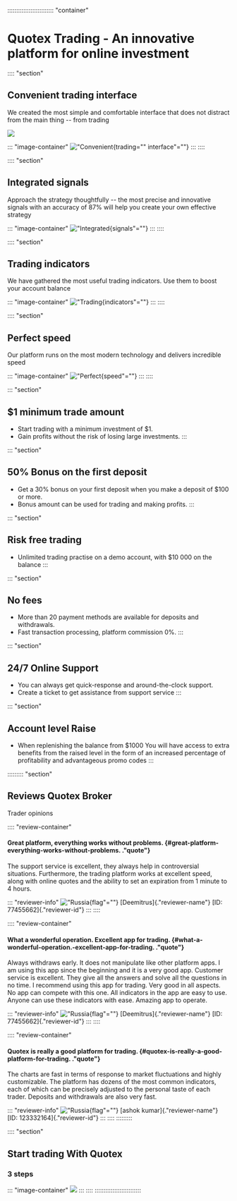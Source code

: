 :::::::::::::::::::::::::: \"container\"
# Quotex Trading - An innovative platform for online investment

:::: \"section\"
## Convenient trading interface

We created the most simple and comfortable interface that does not
distract from the main thing -- from trading

[![](https://static.quotex.io/files/3_en/300_250.jpg)](https://traff.sbs/brokerqxlid)

::: \"image-container\"
!["Convenient](\%22https://quotex.net.in/wp-content/uploads/2022/03/dignity-1@3x-300x196.png\%22){trading=""
interface"=""}
:::
::::

:::: \"section\"
## Integrated signals

Approach the strategy thoughtfully -- the most precise and innovative
signals with an accuracy of 87% will help you create your own effective
strategy

::: \"image-container\"
!["Integrated](\%22https://quotex.net.in/wp-content/uploads/2022/03/dignity-3@3x-300x199.png\%22){signals"=""}
:::
::::

:::: \"section\"
## Trading indicators

We have gathered the most useful trading indicators. Use them to boost
your account balance

::: \"image-container\"
!["Trading](\%22https://quotex.net.in/wp-content/uploads/2022/03/dignity-4@3x-300x137.png\%22){indicators"=""}
:::
::::

:::: \"section\"
## Perfect speed

Our platform runs on the most modern technology and delivers incredible
speed

::: \"image-container\"
!["Perfect](\%22https://quotex.net.in/wp-content/uploads/2022/03/char.svg\%22){speed"=""}
:::
::::

::: \"section\"
## \$1 minimum trade amount

-   Start trading with a minimum investment of \$1.
-   Gain profits without the risk of losing large investments.
:::

::: \"section\"
## 50% Bonus on the first deposit

-   Get a 30% bonus on your first deposit when you make a deposit of
    \$100 or more.
-   Bonus amount can be used for trading and making profits.
:::

::: \"section\"
## Risk free trading

-   Unlimited trading practise on a demo account, with \$10 000 on the
    balance
:::

::: \"section\"
## No fees

-   More than 20 payment methods are available for deposits and
    withdrawals.
-   Fast transaction processing, platform commission 0%.
:::

::: \"section\"
## 24/7 Online Support

-   You can always get quick-response and around-the-clock support.
-   Create a ticket to get assistance from support service
:::

::: \"section\"
## Account level Raise

-   When replenishing the balance from \$1000 You will have access to
    extra benefits from the raised level in the form of an increased
    percentage of profitability and advantageous promo codes
:::

::::::::: \"section\"
## Reviews Quotex Broker

Trader opinions

:::: \"review-container\"
#### Great platform, everything works without problems. {#great-platform-everything-works-without-problems. ."quote"}

The support service is excellent, they always help in controversial
situations. Furthermore, the trading platform works at excellent speed,
along with online quotes and the ability to set an expiration from 1
minute to 4 hours.

::: \"reviewer-info\"
!["Russia](\%22https://quotex.net.in/wp-content/uploads/2022/03/russa.svg\%22){flag"=""}
[Deemitrus]{."reviewer-name"} [ID: 77455662]{."reviewer-id"}
:::
::::

:::: \"review-container\"
#### What a wonderful operation. Excellent app for trading. {#what-a-wonderful-operation.-excellent-app-for-trading. ."quote"}

Always withdraws early. It does not manipulate like other platform apps.
I am using this app since the beginning and it is a very good app.
Customer service is excellent. They give all the answers and solve all
the questions in no time. I recommend using this app for trading. Very
good in all aspects. No app can compete with this one. All indicators in
the app are easy to use. Anyone can use these indicators with ease.
Amazing app to operate.

::: \"reviewer-info\"
!["Russia](\%22https://quotex.net.in/wp-content/uploads/2022/03/russa.svg\%22){flag"=""}
[Deemitrus]{."reviewer-name"} [ID: 77455662]{."reviewer-id"}
:::
::::

:::: \"review-container\"
#### Quotex is really a good platform for trading. {#quotex-is-really-a-good-platform-for-trading. ."quote"}

The charts are fast in terms of response to market fluctuations and
highly customizable. The platform has dozens of the most common
indicators, each of which can be precisely adjusted to the personal
taste of each trader. Deposits and withdrawals are also very fast.

::: \"reviewer-info\"
!["Russia](\%22https://quotex.net.in/wp-content/uploads/2022/03/russa.svg\%22){flag"=""}
[ashok kumar]{."reviewer-name"} [ID:
123332164]{."reviewer-id"}
:::
::::
:::::::::

:::: \"section\"
## Start trading With Quotex

### 3 steps

::: \"image-container\"
![](\%22https://quotex.net.in/wp-content/uploads/2022/03)
:::
::::
::::::::::::::::::::::::::

